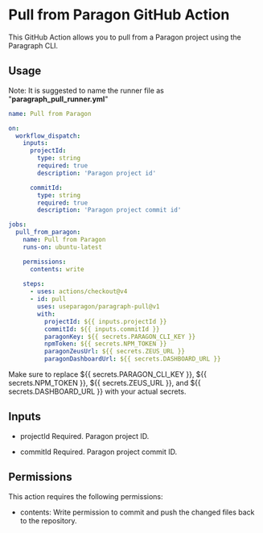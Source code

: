 # Pull from Paragon GitHub Action

This GitHub Action allows you to pull from a Paragon project using the Paragraph CLI.

## Usage
Note: It is suggested to name the runner file as "**paragraph_pull_runner.yml**"

```yaml
name: Pull from Paragon

on: 
  workflow_dispatch:
    inputs:
      projectId:
        type: string
        required: true
        description: 'Paragon project id'

      commitId:
        type: string
        required: true
        description: 'Paragon project commit id'

jobs:
  pull_from_paragon:
    name: Pull from Paragon
    runs-on: ubuntu-latest

    permissions:
      contents: write
      
    steps:
      - uses: actions/checkout@v4
      - id: pull
        uses: useparagon/paragraph-pull@v1
        with:
          projectId: ${{ inputs.projectId }}
          commitId: ${{ inputs.commitId }}
          paragonKey: ${{ secrets.PARAGON_CLI_KEY }}
          npmToken: ${{ secrets.NPM_TOKEN }}
          paragonZeusUrl: ${{ secrets.ZEUS_URL }}
          paragonDashboardUrl: ${{ secrets.DASHBOARD_URL }}
```

Make sure to replace ${{ secrets.PARAGON_CLI_KEY }}, ${{ secrets.NPM_TOKEN }}, ${{ secrets.ZEUS_URL }}, and ${{ secrets.DASHBOARD_URL }} with your actual secrets.

## Inputs
- projectId
Required. Paragon project ID.

- commitId
Required. Paragon project commit ID.

## Permissions
This action requires the following permissions:

- contents: Write permission to commit and push the changed files back to the repository.
